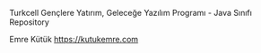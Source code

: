 
Turkcell Gençlere Yatırım, Geleceğe Yazılım Programı - Java Sınıfı Repository

Emre Kütük
https://kutukemre.com